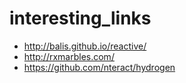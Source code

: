 # interesting_links

* http://balis.github.io/reactive/
* http://rxmarbles.com/
* https://github.com/nteract/hydrogen
